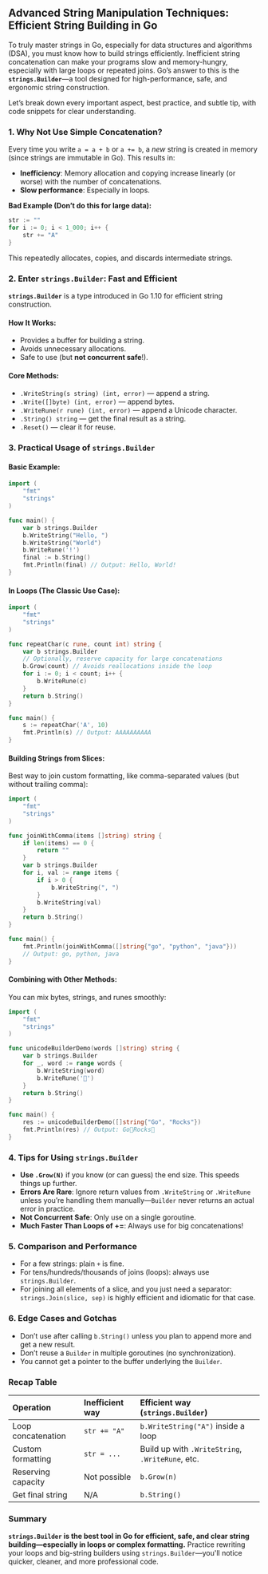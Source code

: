 ## Advanced String Manipulation Techniques: Efficient String Building in Go

To truly master strings in Go, especially for data structures and algorithms (DSA), you must know how to build strings efficiently. Inefficient string concatenation can make your programs slow and memory-hungry, especially with large loops or repeated joins. Go’s answer to this is the **`strings.Builder`**—a tool designed for high-performance, safe, and ergonomic string construction.

Let’s break down every important aspect, best practice, and subtle tip, with code snippets for clear understanding.

### 1. **Why Not Use Simple Concatenation?**

Every time you write `a = a + b` or `a += b`, a *new* string is created in memory (since strings are immutable in Go). This results in:

- **Inefficiency**: Memory allocation and copying increase linearly (or worse) with the number of concatenations.
- **Slow performance**: Especially in loops.

**Bad Example (Don’t do this for large data):**

```go
str := ""
for i := 0; i < 1_000; i++ {
    str += "A"
}
```

This repeatedly allocates, copies, and discards intermediate strings.

### 2. **Enter `strings.Builder`: Fast and Efficient**

**`strings.Builder`** is a type introduced in Go 1.10 for efficient string construction.

#### **How It Works:**

- Provides a buffer for building a string.
- Avoids unnecessary allocations.
- Safe to use (but **not concurrent safe**!).


#### **Core Methods:**

- `.WriteString(s string) (int, error)` — append a string.
- `.Write([]byte) (int, error)` — append bytes.
- `.WriteRune(r rune) (int, error)` — append a Unicode character.
- `.String() string` — get the final result as a string.
- `.Reset()` — clear it for reuse.


### 3. **Practical Usage of `strings.Builder`**

#### **Basic Example:**

```go
import (
    "fmt"
    "strings"
)

func main() {
    var b strings.Builder
    b.WriteString("Hello, ")
    b.WriteString("World")
    b.WriteRune('!')
    final := b.String()
    fmt.Println(final) // Output: Hello, World!
}
```


#### **In Loops (The Classic Use Case):**

```go
import (
    "fmt"
    "strings"
)

func repeatChar(c rune, count int) string {
    var b strings.Builder
    // Optionally, reserve capacity for large concatenations
    b.Grow(count) // Avoids reallocations inside the loop
    for i := 0; i < count; i++ {
        b.WriteRune(c)
    }
    return b.String()
}

func main() {
    s := repeatChar('A', 10)
    fmt.Println(s) // Output: AAAAAAAAAA
}
```


#### **Building Strings from Slices:**

Best way to join custom formatting, like comma-separated values (but without trailing comma):

```go
import (
    "fmt"
    "strings"
)

func joinWithComma(items []string) string {
    if len(items) == 0 {
        return ""
    }
    var b strings.Builder
    for i, val := range items {
        if i > 0 {
            b.WriteString(", ")
        }
        b.WriteString(val)
    }
    return b.String()
}

func main() {
    fmt.Println(joinWithComma([]string{"go", "python", "java"}))
    // Output: go, python, java
}
```


#### **Combining with Other Methods:**

You can mix bytes, strings, and runes smoothly:

```go
import (
    "fmt"
    "strings"
)

func unicodeBuilderDemo(words []string) string {
    var b strings.Builder
    for _, word := range words {
        b.WriteString(word)
        b.WriteRune('🚀')
    }
    return b.String()
}

func main() {
    res := unicodeBuilderDemo([]string{"Go", "Rocks"})
    fmt.Println(res) // Output: Go🚀Rocks🚀
}
```


### 4. **Tips for Using `strings.Builder`**

- **Use `.Grow(N)`** if you know (or can guess) the end size. This speeds things up further.
- **Errors Are Rare**: Ignore return values from `.WriteString` or `.WriteRune` unless you’re handling them manually—`Builder` never returns an actual error in practice.
- **Not Concurrent Safe**: Only use on a single goroutine.
- **Much Faster Than Loops of +=**: Always use for big concatenations!


### 5. **Comparison and Performance**

- For a few strings: plain `+` is fine.
- For tens/hundreds/thousands of joins (loops): always use `strings.Builder`.
- For joining all elements of a slice, and you just need a separator: `strings.Join(slice, sep)` is highly efficient and idiomatic for that case.


### 6. **Edge Cases and Gotchas**

- Don’t use after calling `b.String()` unless you plan to append more and get a new result.
- Don’t reuse a `Builder` in multiple goroutines (no synchronization).
- You cannot get a pointer to the buffer underlying the `Builder`.


### **Recap Table**

| Operation | Inefficient way | Efficient way (`strings.Builder`) |
| :-- | :-- | :-- |
| Loop concatenation | `str += "A"` | `b.WriteString("A")` inside a loop |
| Custom formatting | `str = ...` | Build up with `.WriteString`, `.WriteRune`, etc. |
| Reserving capacity | Not possible | `b.Grow(n)` |
| Get final string | N/A | `b.String()` |

### **Summary**

**`strings.Builder` is the best tool in Go for efficient, safe, and clear string building—especially in loops or complex formatting.**
Practice rewriting your loops and big-string builders using `strings.Builder`—you'll notice quicker, cleaner, and more professional code.